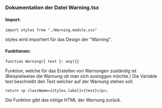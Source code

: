 ### Dokumentation der Datei Warning.tsx
#### Import:

```
import styles from "./Warning.module.css"
```
styles wird importiert für das Design der "Warning".

#### Funktionen:

```
function Warning({ text }: any){}
```
Funktion, welche für das Erstellen von Warnungen zuständig ist (Beispielweise die Warnung ob man sich ausloggen möchte.)
Die Variable text beschreibt den Text welcher auf der Warnung stehen soll.

```
return <p className={styles.label}>{text}</p>;
```
Die Funktion gibt das nötige HTML der Warnung zurück.